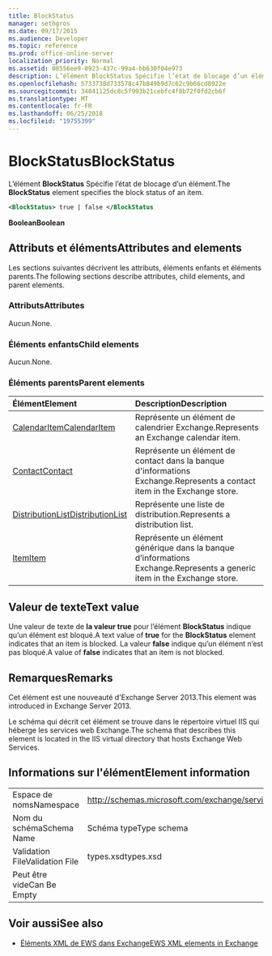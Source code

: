 ```yaml
---
title: BlockStatus
manager: sethgros
ms.date: 09/17/2015
ms.audience: Developer
ms.topic: reference
ms.prod: office-online-server
localization_priority: Normal
ms.assetid: 08556ee9-0923-437c-99a4-bb630f04e973
description: L’élément BlockStatus Spécifie l’état de blocage d’un élément.
ms.openlocfilehash: 5733738d733578c47b849b9d7c62c9b66cd8922e
ms.sourcegitcommit: 34041125dc8c5f993b21cebfc4f8b72f0fd2cb6f
ms.translationtype: MT
ms.contentlocale: fr-FR
ms.lasthandoff: 06/25/2018
ms.locfileid: "19755399"
---
```

# <a name="blockstatus"></a><span data-ttu-id="9e3d4-103">BlockStatus</span><span class="sxs-lookup"><span data-stu-id="9e3d4-103">BlockStatus</span></span>

<span data-ttu-id="9e3d4-104">L’élément **BlockStatus** Spécifie l’état de blocage d’un élément.</span><span class="sxs-lookup"><span data-stu-id="9e3d4-104">The **BlockStatus** element specifies the block status of an item.</span></span> 
  
```XML
<BlockStatus> true | false </BlockStatus
```

 <span data-ttu-id="9e3d4-105">**Boolean**</span><span class="sxs-lookup"><span data-stu-id="9e3d4-105">**Boolean**</span></span>
## <a name="attributes-and-elements"></a><span data-ttu-id="9e3d4-106">Attributs et éléments</span><span class="sxs-lookup"><span data-stu-id="9e3d4-106">Attributes and elements</span></span>

<span data-ttu-id="9e3d4-107">Les sections suivantes décrivent les attributs, éléments enfants et éléments parents.</span><span class="sxs-lookup"><span data-stu-id="9e3d4-107">The following sections describe attributes, child elements, and parent elements.</span></span>
  
### <a name="attributes"></a><span data-ttu-id="9e3d4-108">Attributs</span><span class="sxs-lookup"><span data-stu-id="9e3d4-108">Attributes</span></span>

<span data-ttu-id="9e3d4-109">Aucun.</span><span class="sxs-lookup"><span data-stu-id="9e3d4-109">None.</span></span>
  
### <a name="child-elements"></a><span data-ttu-id="9e3d4-110">Éléments enfants</span><span class="sxs-lookup"><span data-stu-id="9e3d4-110">Child elements</span></span>

<span data-ttu-id="9e3d4-111">Aucun.</span><span class="sxs-lookup"><span data-stu-id="9e3d4-111">None.</span></span>
  
### <a name="parent-elements"></a><span data-ttu-id="9e3d4-112">Éléments parents</span><span class="sxs-lookup"><span data-stu-id="9e3d4-112">Parent elements</span></span>

|<span data-ttu-id="9e3d4-113">**Élément**</span><span class="sxs-lookup"><span data-stu-id="9e3d4-113">**Element**</span></span>|<span data-ttu-id="9e3d4-114">**Description**</span><span class="sxs-lookup"><span data-stu-id="9e3d4-114">**Description**</span></span>|
|:-----|:-----|
|[<span data-ttu-id="9e3d4-115">CalendarItem</span><span class="sxs-lookup"><span data-stu-id="9e3d4-115">CalendarItem</span></span>](calendaritem.md) <br/> |<span data-ttu-id="9e3d4-116">Représente un élément de calendrier Exchange.</span><span class="sxs-lookup"><span data-stu-id="9e3d4-116">Represents an Exchange calendar item.</span></span>  <br/> |
|[<span data-ttu-id="9e3d4-117">Contact</span><span class="sxs-lookup"><span data-stu-id="9e3d4-117">Contact</span></span>](contact.md) <br/> |<span data-ttu-id="9e3d4-118">Représente un élément de contact dans la banque d'informations Exchange.</span><span class="sxs-lookup"><span data-stu-id="9e3d4-118">Represents a contact item in the Exchange store.</span></span>  <br/> |
|[<span data-ttu-id="9e3d4-119">DistributionList</span><span class="sxs-lookup"><span data-stu-id="9e3d4-119">DistributionList</span></span>](distributionlist.md) <br/> |<span data-ttu-id="9e3d4-120">Représente une liste de distribution.</span><span class="sxs-lookup"><span data-stu-id="9e3d4-120">Represents a distribution list.</span></span>  <br/> |
|[<span data-ttu-id="9e3d4-121">Item</span><span class="sxs-lookup"><span data-stu-id="9e3d4-121">Item</span></span>](item.md) <br/> |<span data-ttu-id="9e3d4-122">Représente un élément générique dans la banque d’informations Exchange.</span><span class="sxs-lookup"><span data-stu-id="9e3d4-122">Represents a generic item in the Exchange store.</span></span>  <br/> |
   
## <a name="text-value"></a><span data-ttu-id="9e3d4-123">Valeur de texte</span><span class="sxs-lookup"><span data-stu-id="9e3d4-123">Text value</span></span>

<span data-ttu-id="9e3d4-124">Une valeur de texte de **la valeur true** pour l’élément **BlockStatus** indique qu’un élément est bloqué.</span><span class="sxs-lookup"><span data-stu-id="9e3d4-124">A text value of **true** for the **BlockStatus** element indicates that an item is blocked.</span></span> <span data-ttu-id="9e3d4-125">La valeur **false** indique qu’un élément n’est pas bloqué.</span><span class="sxs-lookup"><span data-stu-id="9e3d4-125">A value of **false** indicates that an item is not blocked.</span></span> 
  
## <a name="remarks"></a><span data-ttu-id="9e3d4-126">Remarques</span><span class="sxs-lookup"><span data-stu-id="9e3d4-126">Remarks</span></span>

<span data-ttu-id="9e3d4-127">Cet élément est une nouveauté d'Exchange Server 2013.</span><span class="sxs-lookup"><span data-stu-id="9e3d4-127">This element was introduced in Exchange Server 2013.</span></span>
  
<span data-ttu-id="9e3d4-128">Le schéma qui décrit cet élément se trouve dans le répertoire virtuel IIS qui héberge les services web Exchange.</span><span class="sxs-lookup"><span data-stu-id="9e3d4-128">The schema that describes this element is located in the IIS virtual directory that hosts Exchange Web Services.</span></span>
  
## <a name="element-information"></a><span data-ttu-id="9e3d4-129">Informations sur l'élément</span><span class="sxs-lookup"><span data-stu-id="9e3d4-129">Element information</span></span>

|||
|:-----|:-----|
|<span data-ttu-id="9e3d4-130">Espace de noms</span><span class="sxs-lookup"><span data-stu-id="9e3d4-130">Namespace</span></span>  <br/> |http://schemas.microsoft.com/exchange/services/2006/types  <br/> |
|<span data-ttu-id="9e3d4-131">Nom du schéma</span><span class="sxs-lookup"><span data-stu-id="9e3d4-131">Schema Name</span></span>  <br/> |<span data-ttu-id="9e3d4-132">Schéma type</span><span class="sxs-lookup"><span data-stu-id="9e3d4-132">Type schema</span></span>  <br/> |
|<span data-ttu-id="9e3d4-133">Validation File</span><span class="sxs-lookup"><span data-stu-id="9e3d4-133">Validation File</span></span>  <br/> |<span data-ttu-id="9e3d4-134">types.xsd</span><span class="sxs-lookup"><span data-stu-id="9e3d4-134">types.xsd</span></span>  <br/> |
|<span data-ttu-id="9e3d4-135">Peut être vide</span><span class="sxs-lookup"><span data-stu-id="9e3d4-135">Can Be Empty</span></span>  <br/> ||
   
## <a name="see-also"></a><span data-ttu-id="9e3d4-136">Voir aussi</span><span class="sxs-lookup"><span data-stu-id="9e3d4-136">See also</span></span>



- [<span data-ttu-id="9e3d4-137">Éléments XML de EWS dans Exchange</span><span class="sxs-lookup"><span data-stu-id="9e3d4-137">EWS XML elements in Exchange</span></span>](ews-xml-elements-in-exchange.md)

